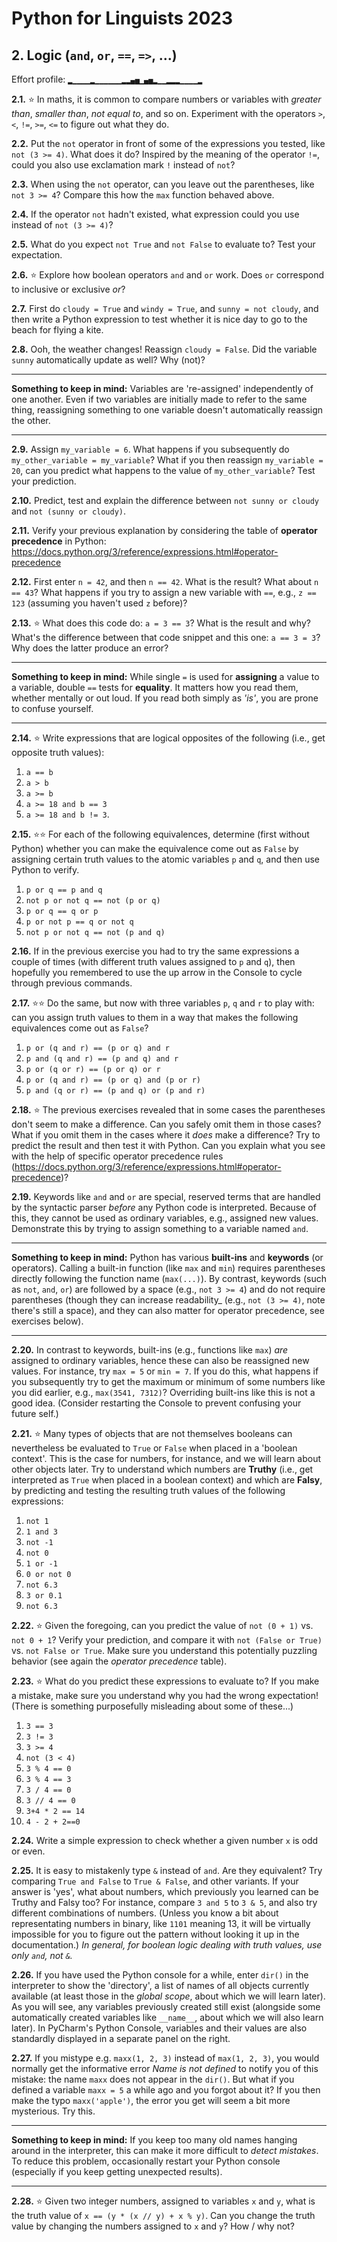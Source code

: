 # Python for Linguists 2023

## 2. Logic (`and`, `or`, `==`, `=>`, ...)

Effort profile: `▂▁▁▁▁▂▁▁▁▁▁▁▂▂▄▅▁▄▅▂▁▁▂▂▂▁▁▁▁▂` 





**2.1.** ⭐ In maths, it is common to compare numbers or variables with _greater than_, _smaller than_, _not equal to_, and so on. Experiment with the operators `>`, `<`, `!=`, `>=`, `<=` to figure out what they do.

**2.2.** Put the `not` operator in front of some of the expressions you tested, like `not (3 >= 4)`. What does it do? Inspired by the meaning of the operator `!=`, could you also use exclamation mark `!` instead of `not`?

**2.3.** When using the `not` operator, can you leave out the parentheses, like `not 3 >= 4`? Compare this how the `max` function behaved above.

**2.4.** If the operator `not` hadn't existed, what expression could you use instead of `not (3 >= 4)`? 

**2.5.** What do you expect `not True` and `not False` to evaluate to? Test your expectation. 

**2.6.** ⭐ Explore how boolean operators `and` and `or` work. Does `or` correspond to inclusive or exclusive _or_?

**2.7.** First do `cloudy = True` and `windy = True`, and `sunny = not cloudy`, and then write a Python expression to test whether it is nice day to go to the beach for flying a kite.

**2.8.** Ooh, the weather changes! Reassign `cloudy = False`. Did the variable `sunny` automatically update as well? Why (not)?

- - - - - -
**Something to keep in mind:** Variables are 're-assigned' independently of one another. Even if two variables are initially made to refer to the same thing, reassigning something to one variable doesn't automatically reassign the other.
- - - - -

**2.9.** Assign `my_variable = 6`. What happens if you subsequently do `my_other_variable = my_variable`? What if you then reassign `my_variable = 20`, can you predict what happens to the value of `my_other_variable`? Test your prediction.

**2.10.** Predict, test and explain the difference between `not sunny or cloudy` and `not (sunny or cloudy)`.

**2.11.** Verify your previous explanation by considering the table of **operator precedence** in Python: https://docs.python.org/3/reference/expressions.html#operator-precedence

**2.12.** First enter `n = 42`, and then `n == 42`. What is the result? What about `n == 43`? What happens if you try to assign a new variable with `==`, e.g., `z == 123` (assuming you haven't used `z` before)?

**2.13.** ⭐ What does this code do: `a = 3 == 3`? What is the result and why? What's the difference between that code snippet and this one: `a == 3 = 3`? Why does the latter produce an error? <!-- P4L -->

- - - - - -
**Something to keep in mind:** While single `=` is used for **assigning** a value to a variable, double `==` tests for **equality**. It matters how you read them, whether mentally or out loud. If you read both simply as _'is'_, you are prone to confuse yourself.
- - - - -

**2.14.** ⭐ Write expressions that are logical opposites of the following (i.e., get opposite truth values):
1. `a == b` 
2. `a > b` 
3. `a >= b` 
4. `a >= 18 and b == 3` 
5. `a >= 18 and b != 3`.  <!-- TP3 -->


**2.15.** ⭐⭐ For each of the following equivalences, determine (first without Python) whether you can make the equivalence come out as `False` by assigning certain truth values to the atomic variables `p` and `q`, and then use Python to verify.
1. `p or q == p and q`
2. `not p or not q == not (p or q)`
3. `p or q == q or p`
4. `p or not p == q or not q`
5. `not p or not q == not (p and q)`

**2.16.** If in the previous exercise you had to try the same expressions a couple of times (with different truth values assigned to `p` and `q`), then hopefully you remembered to use the up arrow in the Console to cycle through previous commands.

**2.17.** ⭐⭐ Do the same, but now with three variables `p`, `q` and `r` to play with: can you assign truth values to them in a way that makes the following equivalences come out as `False`?
1. `p or (q and r) == (p or q) and r`
2. `p and (q and r) == (p and q) and r`
3. `p or (q or r) == (p or q) or r`
4. `p or (q and r) == (p or q) and (p or r)`
5. `p and (q or r) == (p and q) or (p and r)`

**2.18.** ⭐ The previous exercises revealed that in some cases the parentheses don't seem to make a difference. Can you safely omit them in those cases? What if you omit them in the cases where it _does_ make a difference? Try to predict the result and then test it with Python. Can you explain what you see with the help of specific operator precedence rules (https://docs.python.org/3/reference/expressions.html#operator-precedence)?


**2.19.** Keywords like `and` and `or` are special, reserved terms that are handled by the syntactic parser _before_ any Python code is interpreted. Because of this, they cannot be used as ordinary variables, e.g., assigned new values. Demonstrate this by trying to assign something to a variable named `and`.

- - - - - -
**Something to keep in mind:** Python has various **built-ins** and **keywords** (or operators). Calling a built-in function (like `max` and `min`) requires parentheses directly following the function name (`max(...)`). By contrast, keywords (such as `not`, `and`, `or`) are followed by a space (e.g., `not 3 >= 4`) and do not require parentheses (though they can increase readability_ (e.g., `not (3 >= 4)`, note there's still a space), and they can also matter for operator precedence, see exercises below).
- - - - -

**2.20.** In contrast to keywords, built-ins (e.g., functions like `max`) _are_ assigned to ordinary variables, hence these can also be reassigned new values. For instance, try `max = 5` or `min = 7`. If you do this, what happens if you subsequently try to get the maximum or minimum of some numbers like you did earlier, e.g., `max(3541, 7312)`? Overriding built-ins like this is not a good idea. (Consider restarting the Console to prevent confusing your future self.)

**2.21.** ⭐ Many types of objects that are not themselves booleans can nevertheless be evaluated to `True` or `False` when placed in a 'boolean context'. This is the case for numbers, for instance, and we will learn about other objects later. Try to understand which numbers are **Truthy** (i.e., get interpreted as `True` when placed in a boolean context) and which are **Falsy**, by predicting and testing the resulting truth values of the following expressions: 
1. `not 1`
2. `1 and 3`
3. `not -1`
4. `not 0`
5. `1 or -1`
6. `0 or not 0`
7. `not 6.3`
8. `3 or 0.1`
7. `not 6.3`

**2.22.** ⭐ Given the foregoing, can you predict the value of `not (0 + 1)` vs. `not 0 + 1`? Verify your prediction, and compare it with `not (False or True)` vs. `not False or True`. Make sure you understand this potentially puzzling behavior (see again the _operator precedence_ table).

**2.23.** ⭐ What do you predict these expressions to evaluate to? If you make a mistake, make sure you understand why you had the wrong expectation! (There is something purposefully misleading about some of these...)
1. `3 == 3`
2. `3 != 3`
3. `3 >= 4`
4. `not (3 < 4)`
5. `3 % 4 == 0`
6. `3 % 4 == 3`
7. `3 / 4 == 0`
8. `3 // 4 == 0`
9. `3+4 * 2 == 14`
10. `4 - 2 + 2==0` <!-- TP3 -->

**2.24.** Write a simple expression to check whether a given number `x` is odd or even.

**2.25.** It is easy to mistakenly type `&` instead of `and`. Are they equivalent? Try comparing `True and False` to `True & False`, and other variants. If your answer is 'yes', what about numbers, which previously you learned can be Truthy and Falsy too? For instance, compare `3 and 5` to `3 & 5`, and also try different combinations of numbers. (Unless you know a bit about representating numbers in binary, like `1101` meaning 13, it will be virtually impossible for you to figure out the pattern without looking it up in the documentation.) _In general, for boolean logic dealing with truth values, use only `and`, not `&`._

**2.26.** If you have used the Python console for a while, enter `dir()` in the interpreter to show the 'directory', a list of names of all objects currently available (at least those in the _global scope_, about which we will learn later). As you will see, any variables previously created still exist (alongside some automatically created variables like `__name__`, about which we will also learn later). In PyCharm's Python Console, variables and their values are also standardly displayed in a separate panel on the right.

**2.27.** If you mistype e.g. `maxx(1, 2, 3)` instead of `max(1, 2, 3)`, you would normally get the informative error _Name is not defined_ to notify you of this mistake: the name `maxx` does not appear in the `dir()`. But what if you defined a variable `maxx = 5` a while ago and you forgot about it? If you then make the typo `maxx('apple')`, the error you get will seem a bit more mysterious. Try this.

- - - - - -
**Something to keep in mind:** If you keep too many old names hanging around in the interpreter, this can make it more difficult to _detect mistakes_. To reduce this problem, occasionally restart your Python console (especially if you keep getting unexpected results).
- - - - -

**2.28.** ⭐ Given two integer numbers, assigned to variables `x` and `y`, what is the truth value of `x == (y * (x // y) + x % y)`. Can you change the truth value by changing the numbers assigned to `x` and `y`? How / why not?
